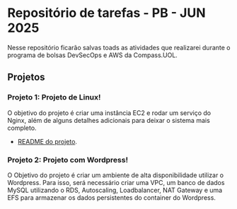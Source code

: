 # Repositório de tarefas - PB - JUN 2025
Nesse repositório ficarão salvas toads as atividades que realizarei durante o programa de bolsas DevSecOps e AWS da Compass.UOL.
## Projetos
### Projeto 1: Projeto de Linux!
O objetivo do projeto é criar uma instância EC2 e rodar um serviço do Nginx, além de alguns detalhes adicionais para deixar o sistema mais completo.
- [README do projeto](/Atividade-de-Linux/README.md).
### Projeto 2: Projeto com Wordpress!
O Objetivo do projeto é criar um ambiente de alta disponibilidade utilizar o Wordpress. Para isso, será necessário criar uma VPC, um banco de dados MySQL utilizando o RDS, Autoscaling, Loadbalancer, NAT Gateway e uma EFS para armazenar os dados persistentes do container do Wordpress.